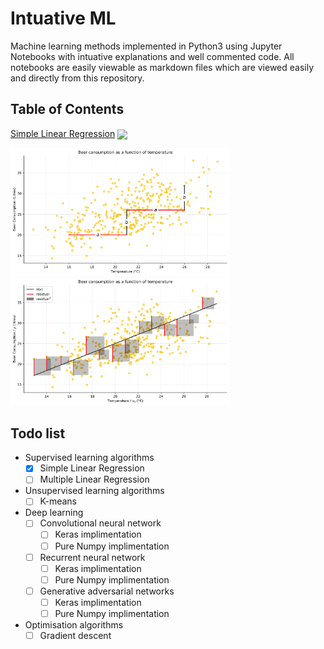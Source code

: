 # Intuative ML

Machine learning methods implemented in Python3 using Jupyter Notebooks with intuative explanations and well commented code. All notebooks are easily viewable as markdown files which are viewed easily and directly from this repository.

## Table of Contents
[Simple Linear Regression](Simple%20Linear%20Regression#Introduction) <a href="https://colab.research.google.com/github/RyanCodrai/ml-from-the-ground-up/blob/master/Simple%20Linear%20Regression/Simple%20Linear%20Regression.ipynb"><img valign="middle" src="https://colab.research.google.com/assets/colab-badge.svg"></a>
<div>
  <img src="Simple%20Linear%20Regression/output_8_0.svg" width="350px">
  <img src="Simple%20Linear%20Regression/output_18_0.svg" width="350px">
</div>

## Todo list
- Supervised learning algorithms
  - [x] Simple Linear Regression 
  - [ ] Multiple Linear Regression

- Unsupervised learning algorithms
  - [ ] K-means
    
- Deep learning
  - [ ] Convolutional neural network
    - [ ] Keras implimentation
    - [ ] Pure Numpy implimentation
  - [ ] Recurrent neural network
    - [ ] Keras implimentation
    - [ ] Pure Numpy implimentation
  - [ ] Generative adversarial networks
    - [ ] Keras implimentation
    - [ ] Pure Numpy implimentation

- Optimisation algorithms
  - [ ] Gradient descent
